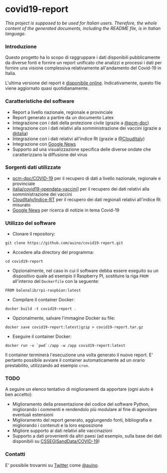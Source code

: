 # covid19-report

*This project is supposed to be used for Italian users. Therefore, the whole content of the generated documents, including the README file, is in Italian language.*

### Introduzione ###

Questo progetto ha lo scopo di raggruppare i dati disponibili pubblicamente da diverse fonti e fornire un report unificato che analizzi e processi i dati per fornire una visione complessiva relativamente all'andamento del Covid-19 in Italia.

L'ultima versione del report è [disponibile online](https://bit.ly/covid19-report-italy).
Indicativamente, questo file viene aggiornato quasi quotidianamente.

### Caratteristiche del software ###

* Report a livello nazionale, regionale e provinciale
* Report generato a partire da un documento Latex
* Integrazione con i dati della protezione civile (grazie a [@pcm-dpc](https://github.com/pcm-dpc/COVID-19))
* Integrazione con i dati relativi alla somministrazione dei vaccini (grazie a [@italia](https://github.com/italia))
* Integrazione con i dati relativi all'indice Rt (grazie a [@CloudItaly](https://github.com/CloudItaly/Indice-RT))
* Integrazione con [Google News](http://news.google.com)
* Supporto ad una visualizzazione specifica delle diverse ondate che caratterizzano la diffusione del virus

### Sorgenti dati utilizzate ###

* [pcm-dpc/COVID-19](https://github.com/pcm-dpc/COVID-19) per il recupero di dati a livello nazionale, regionale e provinciale
* [italia/covid19-opendata-vaccini](https://github.com/italia/covid19-opendata-vaccini)] per il recupero dei dati relativi alla somministrazione dei vaccini
* [CloudItaly/Indice-RT](https://github.com/CloudItaly/Indice-RT) per il recupero dei dati regionali relativi all'indice Rt misurato
* [Google News](http://news.google.com) per ricerca di notizie in tema Covid-19

### Utilizzo del software ###

* Clonare il repository:
```
git clone https://github.com/auino/covid19-report.git
```
* Accedere alla directory del programma:
```
cd covid19-report
```
* Opzionalmente, nel caso in cui il software debba essere eseguito su un dispositivo quale ad esempio il Raspberry PI, sostituire la riga `FROM` all'interno del `Dockerfile` con la seguente:
```
FROM balenalib/rpi-raspbian:latest
```
* Compilare il container Docker:
```
docker build -t covid19-report .
```
* Opzionalmente, salvare l'immagine Docker su file:
```
docker save covid19-report:latest|gzip > covid19-report.tar.gz
```
* Eseguire il container Docker:
```
docker run -v `pwd`:/app -w /app covid19-report:latest
```

Il container terminerà l'esecuzione una volta generato il nuovo report.
E' pertanto possibile avviare il container automaticamente ad un orario prestabilito, utilizzando ad esempio `cron`.

### TODO ###

A seguire un elenco tentativo di miglioramenti da apportare (ogni aiuto è ben accetto):

* Miglioramento della presentazione del codice del software Python, migliorando i commenti e rendendolo più modulare al fine di agevolare eventuali estensioni
* Miglioramento del report generato, aggiungendo fonti, bibliografia e migliorando i contenuti e la loro esposizione
* Migliore supporto ai dati relativi alle vaccinazioni
* Supporto a dati provenienti da altri paesi (ad esempio, sulla base dei dati disponibili su [CSSEGISandData/COVID-19](https://github.com/CSSEGISandData/COVID-19))

### Contatti ###

E' possibile trovarmi su [Twitter](https://twitter.com) come [@auino](https://twitter.com/auino).

